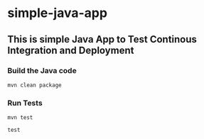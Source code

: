 # simple-java-app
## This is simple Java App to Test Continous Integration and Deployment

### Build the Java code
```mvn clean package```

### Run Tests
```mvn test```

```test```
